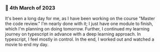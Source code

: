  
### 🌷 4th March of 2023
It's been a long day for me, as I have been working on the course "Master the code review." I'm nearly done with it; I just have one module to finish, which I'm planning on doing tomorrow. Further, I continued my learning journey on typescript in advance with a deep learning approach. In typescript, I feel mostly in control. In the end, I worked out and watched a movie to end my day.


 
